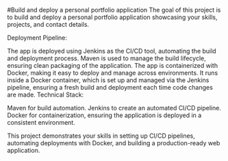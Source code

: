 #Build and deploy a personal portfolio application
The goal of this project is to build and deploy a personal portfolio application showcasing your skills, projects, and contact details.

Deployment Pipeline:

The app is deployed using Jenkins as the CI/CD tool, automating the build and deployment process.
Maven is used to manage the build lifecycle, ensuring clean packaging of the application.
The app is containerized with Docker, making it easy to deploy and manage across environments.
It runs inside a Docker container, which is set up and managed via the Jenkins pipeline, ensuring a fresh build and deployment each time code changes are made.
Technical Stack:

Maven for build automation.
Jenkins to create an automated CI/CD pipeline.
Docker for containerization, ensuring the application is deployed in a consistent environment.

This project demonstrates your skills in setting up CI/CD pipelines, automating deployments with Docker, and building a production-ready web application.
